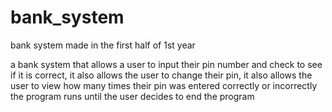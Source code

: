 # bank_system
bank system made in the first half of 1st year

a bank system that allows a user to input their pin number and check to see if it is correct,
it also allows the user to change their pin,
it also allows the user to view how many times their pin was entered correctly or incorrectly
the program runs until the user decides to end the program
